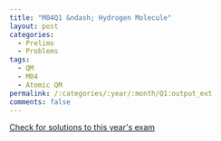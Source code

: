 ```yaml
---
title: "M04Q1 &ndash; Hydrogen Molecule"
layout: post
categories:
  - Prelims
  - Problems
tags:
  - QM
  - M04
  - Atomic QM
permalink: /:categories/:year/:month/Q1:output_ext
comments: false
---
```

<object data="2004M1Q.pdf" type="application/pdf" width="100%" height="500"></object>
<div class="message"><a href='https://princetonprelim.com/prelim/13/'>Check for solutions to this year's exam</a></div>